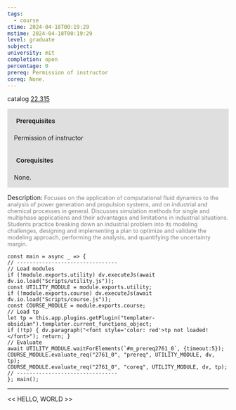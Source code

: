 ```yaml
---
tags:
  - course
ctime: 2024-04-18T00:19:29
mstime: 2024-04-18T00:19:29
level: graduate
subject: 
university: mit
completion: open
percentage: 0
prereq: Permission of instructor
coreq: None.
---
```


catalog [22.315](http://student.mit.edu/catalog/m22b.html#22.315)

<span style="display: block; padding: 15px; background-color: rgb(100, 100, 100, 0.2);"><font id="m_prereq2761_0" style="display: block; font-family: Arial, sans-serif; font-weight: bold; padding: 5px">Prerequisites</font><br><span id="prereq2761_0">Permission of instructor</span></span>
<span style="display: block; padding: 15px; background-color: rgb(100, 100, 100, 0.2);"><font id="m_coreq2761_0" style="display: block; font-family: Arial, sans-serif; font-weight: bold; padding: 5px">Corequisites</font><br><span id="coreq2761_0">None.</span></span>

<font style="">Description:</font>
<font style="color: grey; font-size: 0.8rem;">Focuses on the application of computational fluid dynamics to the analysis of power generation and propulsion systems, and on industrial and chemical processes in general.  Discusses simulation methods for single and multiphase applications and their advantages and limitations in industrial situations. Students practice breaking down an industrial problem into its modeling challenges, designing and implementing a plan to optimize and validate the modeling approach, performing the analysis, and quantifying the uncertainty margin.</font>

```dataviewjs
const main = async _ => {
// --------------------------------
// Load modules
if (!module.exports.utility) dv.executeJs(await dv.io.load("Scripts/utility.js"));
const UTILITY_MODULE = module.exports.utility;
if (!module.exports.course) dv.executeJs(await dv.io.load("Scripts/course.js"));
const COURSE_MODULE = module.exports.course;
// Load tp
let tp = this.app.plugins.getPlugin("templater-obsidian").templater.current_functions_object;
if (!tp) { dv.paragraph("<font style='color: red'>tp not loaded!</font>"); return; }
// Evaluate
await UTILITY_MODULE.waitForElements(`#m_prereq2761_0`, {timeout:5});
COURSE_MODULE.evaluate_req("2761_0", "prereq", UTILITY_MODULE, dv, tp);
COURSE_MODULE.evaluate_req("2761_0", "coreq", UTILITY_MODULE, dv, tp);
// --------------------------------
}; main();
```

---

<< HELLO, WORLD >>
